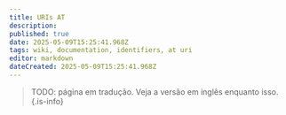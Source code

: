 ```yaml
---
title: URIs AT
description: 
published: true
date: 2025-05-09T15:25:41.968Z
tags: wiki, documentation, identifiers, at uri
editor: markdown
dateCreated: 2025-05-09T15:25:41.968Z
---
```


> TODO: página em tradução. Veja a versão em inglês enquanto isso.
{.is-info}